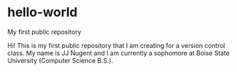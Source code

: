 # hello-world
My first public repository

Hi! This is my first public repository that I am creating for a version control class.
My name is JJ Nugent and I am currently a sophomore at Boise State University (Computer Science B.S.).

